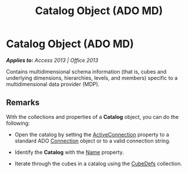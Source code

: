 ﻿---
title: Catalog Object (ADO MD)
TOCTitle: Catalog Object (ADO MD)
ms:assetid: 708c4082-3589-7f3b-5ea3-f3705f3d3ff1
ms:mtpsurl: https://msdn.microsoft.com/en-us/library/JJ249445(v=office.15)
ms:contentKeyID: 48545559
ms.date: 09/18/2015
mtps_version: v=office.15
---

# Catalog Object (ADO MD)


_**Applies to:** Access 2013 | Office 2013_

Contains multidimensional schema information (that is, cubes and underlying dimensions, hierarchies, levels, and members) specific to a multidimensional data provider (MDP).

## Remarks

With the collections and properties of a **Catalog** object, you can do the following:

  - Open the catalog by setting the [ActiveConnection](activeconnection-property-ado-md.md) property to a standard ADO [Connection](connection-object-ado.md) object or to a valid connection string.

  - Identify the **Catalog** with the [Name](name-property-ado-md.md) property.

  - Iterate through the cubes in a catalog using the [CubeDefs](cubedefs-collection-ado-md.md) collection.

